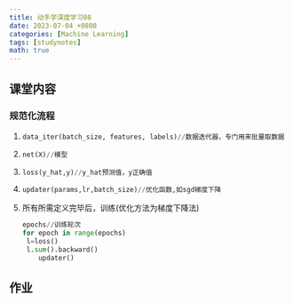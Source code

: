```yaml
---
title: 动手学深度学习08
date: 2023-07-04 +0800
categories: [Machine Learning]
tags: [studynotes]   
math: true
---
```

## 课堂内容

### 规范化流程 

1. ```python
   data_iter(batch_size, features, labels)//数据迭代器，专门用来批量取数据
   ```

2. ```python
   net(X)//模型
   ```

3. ```python
   loss(y_hat,y)//y_hat预测值，y正确值
   ```

4. ```python
   updater(params,lr,batch_size)//优化函数,如sgd梯度下降
   ```

5. 所有所需定义完毕后，训练(优化方法为梯度下降法)

   ```python
   epochs//训练轮次
   for epoch in range(epochs)
   	l=loss()
   	l.sum().backward()
       updater()
   ```

   



## 作业 

